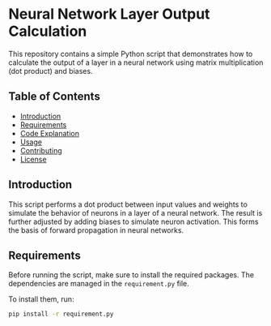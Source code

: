 # Neural Network Layer Output Calculation

This repository contains a simple Python script that demonstrates how to calculate the output of a layer in a neural network using matrix multiplication (dot product) and biases.

## Table of Contents
- [Introduction](#introduction)
- [Requirements](#requirements)
- [Code Explanation](#code-explanation)
- [Usage](#usage)
- [Contributing](#contributing)
- [License](#license)

## Introduction

This script performs a dot product between input values and weights to simulate the behavior of neurons in a layer of a neural network. The result is further adjusted by adding biases to simulate neuron activation. This forms the basis of forward propagation in neural networks.

## Requirements

Before running the script, make sure to install the required packages. The dependencies are managed in the `requirement.py` file.

To install them, run:

```bash
pip install -r requirement.py
